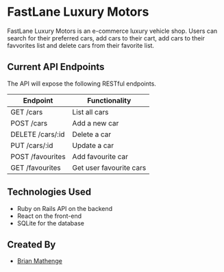 # FastLane Luxury Motors

FastLane Luxury Motors is an e-commerce luxury vehicle shop. Users can search for their preferred cars, add cars to their cart, add cars to their favvorites list and delete cars from their favorite list.

## Current API Endpoints

The API will expose the following RESTful endpoints.

| Endpoint                | Functionality                |
|-------------------------|------------------------------|
| GET /cars               | List all cars                |
| POST /cars              | Add a new car                |
| DELETE /cars/:id        | Delete a car                 |
| PUT /cars/:id           | Update a car                 |
| POST /favourites        | Add favourite car            |
| GET /favourites         | Get user favourite cars      |

## Technologies Used
- Ruby on Rails API on the backend
- React on the front-end
- SQLite for the database

## Created By
- [Brian Mathenge](https://github.com/wamwangi-mathenge)